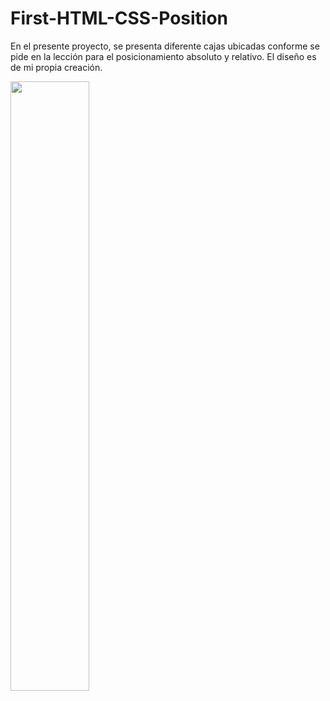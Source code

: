 # First-HTML-CSS-Position
En el presente proyecto, se presenta diferente cajas ubicadas conforme se pide en la lección para el posicionamiento absoluto y relativo. El diseño es de mi propia creación.


[<img src="https://img.youtube.com/vi/eBOwOIH4kMc/maxresdefault.jpg" width="50%">](https://youtu.be/eBOwOIH4kMc)
